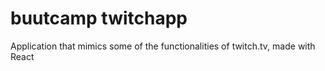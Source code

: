 # buutcamp twitchapp
Application that mimics some of the functionalities of twitch.tv, made with React
